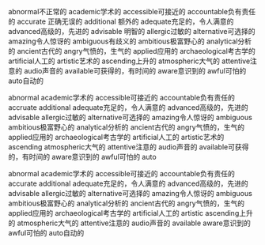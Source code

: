 
abnormal不正常的
academic学术的
accessible可接近的
accountable负有责任的
accurate 正确无误的
additional 额外的
adequate充足的，令人满意的
advanced高级的，先进的
advisable 明智的
allergic过敏的
alternative可选择的
amazing令人惊讶的
ambiguous有歧义的
ambitious极富野心的
analytical分析的
ancient古代的
angry气愤的，生气的
applied应用的
archaeological考古学的
artificial人工的
artistic艺术的
ascending上升的
atmospheric大气的
attentive注意的
audio声音的
available可获得的，有时间的
aware意识到的
awful可怕的
auto自动的

abnormal
academic学术的
accessible可接近的
accountable负有责任的
accruate
additional
adequate充足的，令人满意的
advanced高级的，先进的
advisable
allergic过敏的
alternative可选择的
amazing令人惊讶的
ambiguous 
ambitious极富野心的
analytical分析的
ancient古代的
angry气愤的，生气的
applied应用的
archaeological考古学的
artificial人工的
artistic艺术的
ascending 
atmospheric大气的
attentive注意的
audio声音的
available可获得的，有时间的
aware意识到的
awful可怕的
auto 

abnormal
academic学术的
accessible可接近的
accountable负有责任的
accurate
additional
adequate充足的，令人满意的
advanced高级的，先进的
advisable
allergic过敏的
alternative可选择的
amazing令人惊讶的
ambiguous
ambitious极富野心的
analytical分析的
ancient古代的
angry气愤的，生气的
applied应用的
archaeological考古学的
artificial人工的
artistic
ascending上升的
atmospheric大气的
attentive注意的
audio声音的
available 
aware意识到的
awful可怕的
auto自动的

